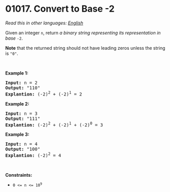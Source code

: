 # 01017. Convert to Base -2

  _Read this in other languages:_
    [_English_](README.md)

<p>Given an integer <code>n</code>, return <em>a binary string representing its representation in base</em> <code>-2</code>.</p>

<p><strong>Note</strong> that the returned string should not have leading zeros unless the string is <code>&quot;0&quot;</code>.</p>

<p>&nbsp;</p>
<p><strong>Example 1:</strong></p>

<pre>
<strong>Input:</strong> n = 2
<strong>Output:</strong> &quot;110&quot;
<strong>Explantion:</strong> (-2)<sup>2</sup> + (-2)<sup>1</sup> = 2
</pre>

<p><strong>Example 2:</strong></p>

<pre>
<strong>Input:</strong> n = 3
<strong>Output:</strong> &quot;111&quot;
<strong>Explantion:</strong> (-2)<sup>2</sup> + (-2)<sup>1</sup> + (-2)<sup>0</sup> = 3
</pre>

<p><strong>Example 3:</strong></p>

<pre>
<strong>Input:</strong> n = 4
<strong>Output:</strong> &quot;100&quot;
<strong>Explantion:</strong> (-2)<sup>2</sup> = 4
</pre>

<p>&nbsp;</p>
<p><strong>Constraints:</strong></p>

<ul>
	<li><code>0 &lt;= n &lt;= 10<sup>9</sup></code></li>
</ul>
